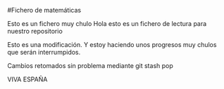 #Fichero de matemáticas

Esto es un fichero muy chulo
Hola esto es un fichero de lectura para nuestro repositorio

Esto es una modificación. Y estoy haciendo unos progresos muy chulos que serán interrumpidos.

Cambios retomados sin problema mediante git stash pop

VIVA ESPAÑA